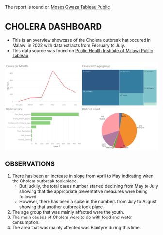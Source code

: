 The report is found on [Moses Gwaza Tableau Public](https://public.tableau.com/app/profile/moses.gwaza/viz/CholeraDashboard_16586925793900/Dashboard?publish=yes)

# CHOLERA DASHBOARD

- This is an overview showcase of the Cholera outbreak hat occured in Malawi in 2022 with data extracts from February to July.
- This data source was found on [Public Health Institute of Malawi Public Tableau](https://public.tableau.com/app/profile/phimcholeradashboard) 

![alt img](https://github.com/M-Gwaza/Healthcare-Projects/blob/main/Projects/CholeraDashboard/Dashboard.PNG)


## OBSERVATIONS
   
   1. There has been an increase in slope from April to May indicating when the Cholera outbreak took place.
      - But luckily, the total cases number started declining from May to July showing that the appropriate preventative measures were being followed
      - However, there has been a spike in the numbers from July to August showing that another outbreak took place
   2. The age group that was mainly affected were the youth.
   3. The main causes of Cholera were to do with food and water consumption.
   4. The area that was mainly affected was Blantyre during this time.
